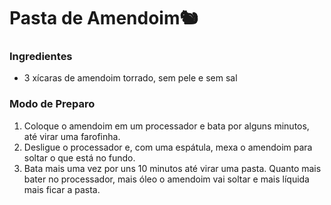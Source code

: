 # Pasta de Amendoim:chipmunk:

### Ingredientes

- 3 xícaras de amendoim torrado, sem pele e sem sal

### Modo de Preparo

1. Coloque o amendoim em um processador e bata por alguns minutos, até virar uma farofinha.
2. Desligue o processador e, com uma espátula, mexa o amendoim para soltar o que está no fundo.
3. Bata mais uma vez por uns 10 minutos até virar uma pasta. Quanto mais bater no processador, mais óleo o amendoim vai soltar e mais líquida mais ficar a pasta.



